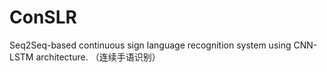 # ConSLR
Seq2Seq-based continuous sign language recognition system using CNN-LSTM architecture. （连续手语识别）
